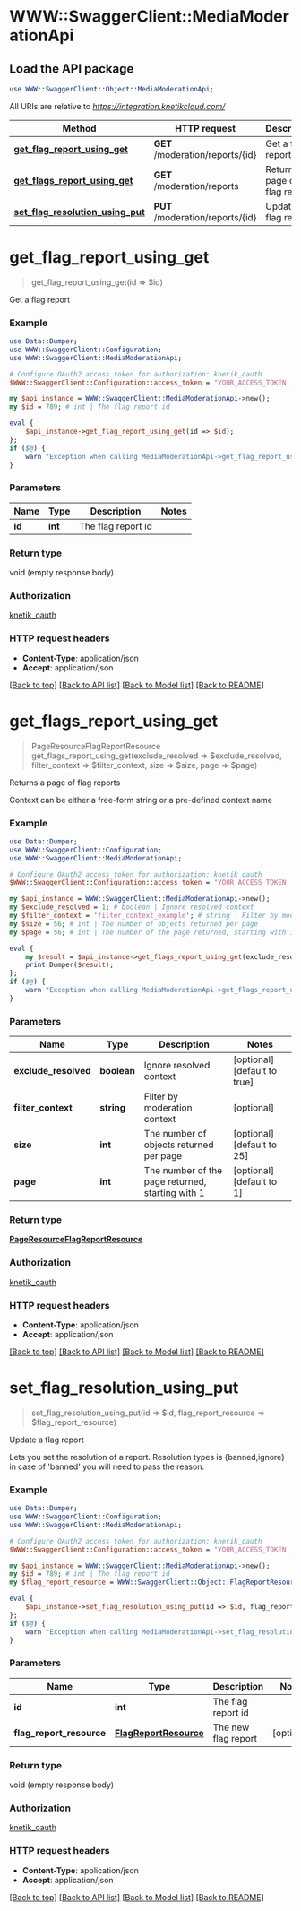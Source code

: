 # WWW::SwaggerClient::MediaModerationApi

## Load the API package
```perl
use WWW::SwaggerClient::Object::MediaModerationApi;
```

All URIs are relative to *https://integration.knetikcloud.com/*

Method | HTTP request | Description
------------- | ------------- | -------------
[**get_flag_report_using_get**](MediaModerationApi.md#get_flag_report_using_get) | **GET** /moderation/reports/{id} | Get a flag report
[**get_flags_report_using_get**](MediaModerationApi.md#get_flags_report_using_get) | **GET** /moderation/reports | Returns a page of flag reports
[**set_flag_resolution_using_put**](MediaModerationApi.md#set_flag_resolution_using_put) | **PUT** /moderation/reports/{id} | Update a flag report


# **get_flag_report_using_get**
> get_flag_report_using_get(id => $id)

Get a flag report

### Example 
```perl
use Data::Dumper;
use WWW::SwaggerClient::Configuration;
use WWW::SwaggerClient::MediaModerationApi;

# Configure OAuth2 access token for authorization: knetik_oauth
$WWW::SwaggerClient::Configuration::access_token = 'YOUR_ACCESS_TOKEN';

my $api_instance = WWW::SwaggerClient::MediaModerationApi->new();
my $id = 789; # int | The flag report id

eval { 
    $api_instance->get_flag_report_using_get(id => $id);
};
if ($@) {
    warn "Exception when calling MediaModerationApi->get_flag_report_using_get: $@\n";
}
```

### Parameters

Name | Type | Description  | Notes
------------- | ------------- | ------------- | -------------
 **id** | **int**| The flag report id | 

### Return type

void (empty response body)

### Authorization

[knetik_oauth](../README.md#knetik_oauth)

### HTTP request headers

 - **Content-Type**: application/json
 - **Accept**: application/json

[[Back to top]](#) [[Back to API list]](../README.md#documentation-for-api-endpoints) [[Back to Model list]](../README.md#documentation-for-models) [[Back to README]](../README.md)

# **get_flags_report_using_get**
> PageResourceFlagReportResource get_flags_report_using_get(exclude_resolved => $exclude_resolved, filter_context => $filter_context, size => $size, page => $page)

Returns a page of flag reports

Context can be either a free-form string or a pre-defined context name

### Example 
```perl
use Data::Dumper;
use WWW::SwaggerClient::Configuration;
use WWW::SwaggerClient::MediaModerationApi;

# Configure OAuth2 access token for authorization: knetik_oauth
$WWW::SwaggerClient::Configuration::access_token = 'YOUR_ACCESS_TOKEN';

my $api_instance = WWW::SwaggerClient::MediaModerationApi->new();
my $exclude_resolved = 1; # boolean | Ignore resolved context
my $filter_context = 'filter_context_example'; # string | Filter by moderation context
my $size = 56; # int | The number of objects returned per page
my $page = 56; # int | The number of the page returned, starting with 1

eval { 
    my $result = $api_instance->get_flags_report_using_get(exclude_resolved => $exclude_resolved, filter_context => $filter_context, size => $size, page => $page);
    print Dumper($result);
};
if ($@) {
    warn "Exception when calling MediaModerationApi->get_flags_report_using_get: $@\n";
}
```

### Parameters

Name | Type | Description  | Notes
------------- | ------------- | ------------- | -------------
 **exclude_resolved** | **boolean**| Ignore resolved context | [optional] [default to true]
 **filter_context** | **string**| Filter by moderation context | [optional] 
 **size** | **int**| The number of objects returned per page | [optional] [default to 25]
 **page** | **int**| The number of the page returned, starting with 1 | [optional] [default to 1]

### Return type

[**PageResourceFlagReportResource**](PageResourceFlagReportResource.md)

### Authorization

[knetik_oauth](../README.md#knetik_oauth)

### HTTP request headers

 - **Content-Type**: application/json
 - **Accept**: application/json

[[Back to top]](#) [[Back to API list]](../README.md#documentation-for-api-endpoints) [[Back to Model list]](../README.md#documentation-for-models) [[Back to README]](../README.md)

# **set_flag_resolution_using_put**
> set_flag_resolution_using_put(id => $id, flag_report_resource => $flag_report_resource)

Update a flag report

Lets you set the resolution of a report. Resolution types is {banned,ignore} in case of 'banned' you will need to pass the reason.

### Example 
```perl
use Data::Dumper;
use WWW::SwaggerClient::Configuration;
use WWW::SwaggerClient::MediaModerationApi;

# Configure OAuth2 access token for authorization: knetik_oauth
$WWW::SwaggerClient::Configuration::access_token = 'YOUR_ACCESS_TOKEN';

my $api_instance = WWW::SwaggerClient::MediaModerationApi->new();
my $id = 789; # int | The flag report id
my $flag_report_resource = WWW::SwaggerClient::Object::FlagReportResource->new(); # FlagReportResource | The new flag report

eval { 
    $api_instance->set_flag_resolution_using_put(id => $id, flag_report_resource => $flag_report_resource);
};
if ($@) {
    warn "Exception when calling MediaModerationApi->set_flag_resolution_using_put: $@\n";
}
```

### Parameters

Name | Type | Description  | Notes
------------- | ------------- | ------------- | -------------
 **id** | **int**| The flag report id | 
 **flag_report_resource** | [**FlagReportResource**](FlagReportResource.md)| The new flag report | [optional] 

### Return type

void (empty response body)

### Authorization

[knetik_oauth](../README.md#knetik_oauth)

### HTTP request headers

 - **Content-Type**: application/json
 - **Accept**: application/json

[[Back to top]](#) [[Back to API list]](../README.md#documentation-for-api-endpoints) [[Back to Model list]](../README.md#documentation-for-models) [[Back to README]](../README.md)

